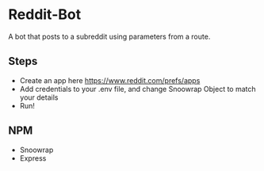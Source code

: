 
# Reddit-Bot

A bot that posts to a subreddit using parameters from a route.

## Steps
- Create an app here https://www.reddit.com/prefs/apps
- Add credentials to your .env file, and change Snoowrap Object to match your details
- Run!

##  NPM

- Snoowrap 
- Express


